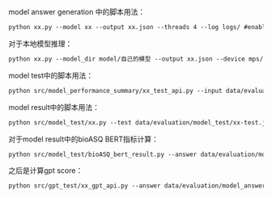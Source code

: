 model answer generation 中的脚本用法：

```apache
python xx.py --model xx --output xx.json --threads 4 --log logs/ #enable_thinking (Qwen系列开源模型)
```

对于本地模型推理：

```apache
python xx.py --model_dir model/自己的模型 --output xx.json --device mps/cuda/cpu --log logs/
```

model test中的脚本用法：

```apache
python src/model_performance_summary/xx_test_api.py --input data/evaluation/model_answer/xx-answer.json --output data/evaluation/model_test/xx-test.json --log logs/

```

model result中的脚本用法：

```apache
python src/model_test/xx.py --test data/evaluation/model_test/xx-test.json --result data/evaluation/model_result/xx-result.txt
```

对于model result中的bioASQ BERT指标计算：

```apache
python src/model_test/bioASQ_bert_result.py --answer data/evaluation/model_answer/xx-answer.json --result data/evaluation/model_result/xx-bert.txt --log logs/
```

之后是计算gpt score：

```apache
python src/gpt_test/xx_gpt_api.py --answer data/evaluation/model_answer/xx-answer.json --result data/evaluation/gpt_test/model_data-gpt.json --log logs/
```
